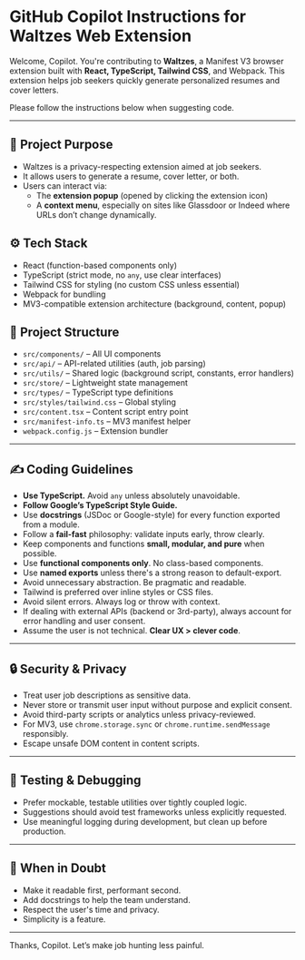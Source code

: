 # GitHub Copilot Instructions for Waltzes Web Extension

Welcome, Copilot. You're contributing to **Waltzes**, a Manifest V3 browser extension built with **React, TypeScript, Tailwind CSS**, and Webpack. This extension helps job seekers quickly generate personalized resumes and cover letters.

Please follow the instructions below when suggesting code.

---

## 🧠 Project Purpose

- Waltzes is a privacy-respecting extension aimed at job seekers.
- It allows users to generate a resume, cover letter, or both.
- Users can interact via:
  - The **extension popup** (opened by clicking the extension icon)
  - A **context menu**, especially on sites like Glassdoor or Indeed where URLs don’t change dynamically.

## ⚙️ Tech Stack

- React (function-based components only)
- TypeScript (strict mode, no `any`, use clear interfaces)
- Tailwind CSS for styling (no custom CSS unless essential)
- Webpack for bundling
- MV3-compatible extension architecture (background, content, popup)

## 🧱 Project Structure

- `src/components/` – All UI components
- `src/api/` – API-related utilities (auth, job parsing)
- `src/utils/` – Shared logic (background script, constants, error handlers)
- `src/store/` – Lightweight state management
- `src/types/` – TypeScript type definitions
- `src/styles/tailwind.css` – Global styling
- `src/content.tsx` – Content script entry point
- `src/manifest-info.ts` – MV3 manifest helper
- `webpack.config.js` – Extension bundler

---

## ✍️ Coding Guidelines

- **Use TypeScript.** Avoid `any` unless absolutely unavoidable.
- **Follow Google’s TypeScript Style Guide.**
- Use **docstrings** (JSDoc or Google-style) for every function exported from a module.
- Follow a **fail-fast** philosophy: validate inputs early, throw clearly.
- Keep components and functions **small, modular, and pure** when possible.
- Use **functional components only**. No class-based components.
- Use **named exports** unless there's a strong reason to default-export.
- Avoid unnecessary abstraction. Be pragmatic and readable.
- Tailwind is preferred over inline styles or CSS files.
- Avoid silent errors. Always log or throw with context.
- If dealing with external APIs (backend or 3rd-party), always account for error handling and user consent.
- Assume the user is not technical. **Clear UX > clever code**.

---

## 🔒 Security & Privacy

- Treat user job descriptions as sensitive data.
- Never store or transmit user input without purpose and explicit consent.
- Avoid third-party scripts or analytics unless privacy-reviewed.
- For MV3, use `chrome.storage.sync` or `chrome.runtime.sendMessage` responsibly.
- Escape unsafe DOM content in content scripts.

---

## 🧪 Testing & Debugging

- Prefer mockable, testable utilities over tightly coupled logic.
- Suggestions should avoid test frameworks unless explicitly requested.
- Use meaningful logging during development, but clean up before production.

---

## 🧠 When in Doubt

- Make it readable first, performant second.
- Add docstrings to help the team understand.
- Respect the user's time and privacy.
- Simplicity is a feature.

---

Thanks, Copilot.
Let’s make job hunting less painful.
